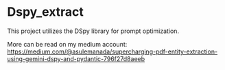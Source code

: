 # Dspy_extract

This project utilizes the DSpy library for prompt optimization. 

More can be read on my medium account: https://medium.com/@asulemanada/supercharging-pdf-entity-extraction-using-gemini-dspy-and-pydantic-796f27d8aeeb
